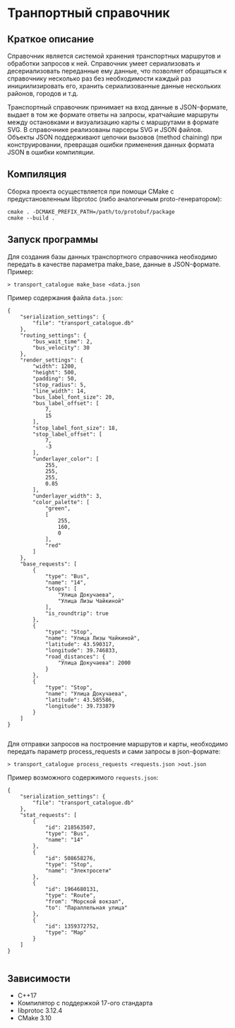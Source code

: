 # Транпортный справочник
## Краткое описание
Справочник является системой хранения транспортных маршрутов и обработки запросов к ней. Справочник умеет сериализовать и десериализовать переданные ему данные, что позволяет обращаться к справочнику несколько раз без необходимости каждый раз инициилизировать его, хранить сериализованные данные нескольких районов, городов и т.д.

Транспортный справочник принимает на вход данные в JSON-формате, выдает в том же формате ответы на запросы, кратчайшие маршруты между остановками и визуализацию карты с маршрутами в формате SVG. В справочнике реализованы парсеры SVG и JSON файлов. Объекты JSON поддерживают цепочки вызовов (method chaining) при конструировании, превращая ошибки применения данных формата JSON в ошибки компиляции.
## Компиляция
Сборка проекта осуществляется при помощи CMake с предустановленным libprotoc (либо аналогичным proto-генератором):
```
cmake . -DCMAKE_PREFIX_PATH=/path/to/protobuf/package
cmake --build .
```
## Запуск программы
Для создания базы данных транспортного справочника необходимо передать в качестве параметра make_base, данные в JSON-формате. Пример:
```
> transport_catalogue make_base <data.json
```
Пример содержания файла `data.json`:
```
{
    "serialization_settings": {
        "file": "transport_catalogue.db"
    },
    "routing_settings": {
        "bus_wait_time": 2,
        "bus_velocity": 30
    },
    "render_settings": {
        "width": 1200,
        "height": 500,
        "padding": 50,
        "stop_radius": 5,
        "line_width": 14,
        "bus_label_font_size": 20,
        "bus_label_offset": [
            7,
            15
        ],
        "stop_label_font_size": 18,
        "stop_label_offset": [
            7,
            -3
        ],
        "underlayer_color": [
            255,
            255,
            255,
            0.85
        ],
        "underlayer_width": 3,
        "color_palette": [
            "green",
            [
                255,
                160,
                0
            ],
            "red"
        ]
    },
    "base_requests": [
        {
            "type": "Bus",
            "name": "14",
            "stops": [
                "Улица Докучаева",
                "Улица Лизы Чайкиной"
            ],
            "is_roundtrip": true
        },
        {
            "type": "Stop",
            "name": "Улица Лизы Чайкиной",
            "latitude": 43.590317,
            "longitude": 39.746833,
            "road_distances": {
                "Улица Докучаева": 2000
            }
        },
        {
            "type": "Stop",
            "name": "Улица Докучаева",
            "latitude": 43.585586,
            "longitude": 39.733879
        }
    ]
}
  
```
Для отправки запросов на построение маршрутов и карты, необходимо передать параметр process_requests и сами запросы в json-формате:
```
> transport_catalogue process_requests <requests.json >out.json
```
Пример возможного содержимого `requests.json`:
```
{
    "serialization_settings": {
        "file": "transport_catalogue.db"
    },
    "stat_requests": [
        {
            "id": 218563507,
            "type": "Bus",
            "name": "14"
        },
        {
            "id": 508658276,
            "type": "Stop",
            "name": "Электросети"
        },
        {
            "id": 1964680131,
            "type": "Route",
            "from": "Морской вокзал",
            "to": "Параллельная улица"
        },
        {
            "id": 1359372752,
            "type": "Map"
        }
    ]
}
  
```
## Зависимости
* C++17
* Компилятор с поддержкой 17-ого стандарта
* libprotoc 3.12.4
* CMake 3.10
